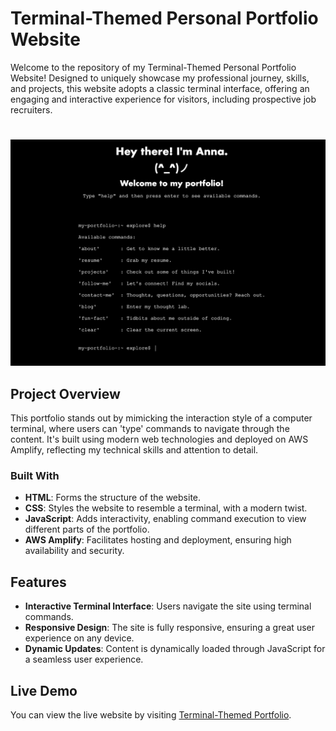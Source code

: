# Terminal-Themed Personal Portfolio Website

Welcome to the repository of my Terminal-Themed Personal Portfolio Website! Designed to uniquely showcase my professional journey, skills, and projects, this website adopts a classic terminal interface, offering an engaging and interactive experience for visitors, including prospective job recruiters.
#

![Snapshot of Terminal-Themed Portfolio Website](./files/images/demo-snapshot.png)


## Project Overview

This portfolio stands out by mimicking the interaction style of a computer terminal, where users can 'type' commands to navigate through the content. It's built using modern web technologies and deployed on AWS Amplify, reflecting my technical skills and attention to detail.

### Built With

- **HTML**: Forms the structure of the website.
- **CSS**: Styles the website to resemble a terminal, with a modern twist.
- **JavaScript**: Adds interactivity, enabling command execution to view different parts of the portfolio.
- **AWS Amplify**: Facilitates hosting and deployment, ensuring high availability and security.

## Features

- **Interactive Terminal Interface**: Users navigate the site using terminal commands.
- **Responsive Design**: The site is fully responsive, ensuring a great user experience on any device.
- **Dynamic Updates**: Content is dynamically loaded through JavaScript for a seamless user experience.

## Live Demo

You can view the live website by visiting [Terminal-Themed Portfolio](www.sycorpia.xyz).


